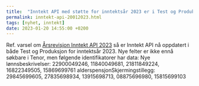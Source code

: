 ```yaml
---
title:  "Inntekt API med støtte for inntektsår 2023 er i Test og Produksjon"
permalink: inntekt-api-20012023.html
tags: [nyhet, inntekt]
date: 2023-01-20 14:55:00 +0200
---
```

Ref. varsel om [Årsrevisjon Inntekt API 2023](2022-12-19-aarsrevisjon-inntekt.md) så er Inntekt API nå oppdatert i både Test og Produksjon for inntektsår 2023.
Nye felter er ikke ennå søkbare i Tenor, men følgende identifikatorer har data: 
Nye lønnsbeskrivelser: 22900049246, 11840049681, 21811849224, 16822349505, 15869699761
alderspensjonSkjermingstillegg: 29845699605, 27835698934, 13915698713, 08875696980, 15815699103
